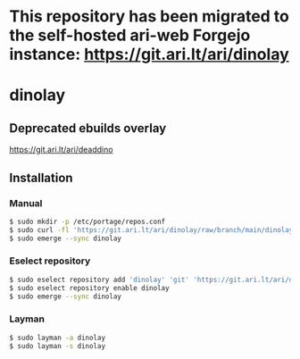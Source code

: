 # This repository has been migrated to the self-hosted ari-web Forgejo instance: <https://git.ari.lt/ari/dinolay>
# dinolay

## Deprecated ebuilds overlay

<https://git.ari.lt/ari/deaddino>

## Installation

### Manual

```bash
$ sudo mkdir -p /etc/portage/repos.conf
$ sudo curl -fl 'https://git.ari.lt/ari/dinolay/raw/branch/main/dinolay.conf' -o /etc/portage/repos.conf/dinolay.conf
$ sudo emerge --sync dinolay
```

### Eselect repository

```bash
$ sudo eselect repository add 'dinolay' 'git' 'https://git.ari.lt/ari/dinolay.git'
$ sudo eselect repository enable dinolay
$ sudo emerge --sync dinolay
```

### Layman

```bash
$ sudo layman -a dinolay
$ sudo layman -s dinolay
```
